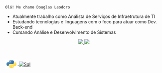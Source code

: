     Olá! Me chamo Douglas Leodoro

- Atualmente trabalho como Análista de Serviços de Infraetrutura de TI
- Estudando tecnologias e linguagens com o foco para atuar como Dev. Back-end
- Cursando Análise e Desenvolvimento de Sistemas 

<div align="center">
  <a href="https://github.com/NLdouglas">
  <img height="180em" src="https://github-readme-stats.vercel.app/api?username=Nldouglas&show_icons=true&theme=dark&include_all_commits=true&count_private=true"/>
  <img height="180em" src="https://github-readme-stats.vercel.app/api/top-langs/?username=NLdouglas&layout=compact&langs_count=7&theme=dark"/>
</div>

 ## 
  
<div style="display: inline_block"><br>
  <img align="center" alt="Python" height="30" width="40" src="https://raw.githubusercontent.com/devicons/devicon/master/icons/python/python-original.svg">
  <img align="center" alt="Sql" height="30" width="40" src="https://cdn.jsdelivr.net/gh/devicons/devicon/icons/mysql/mysql-original-wordmark.svg" />
</div>
  
